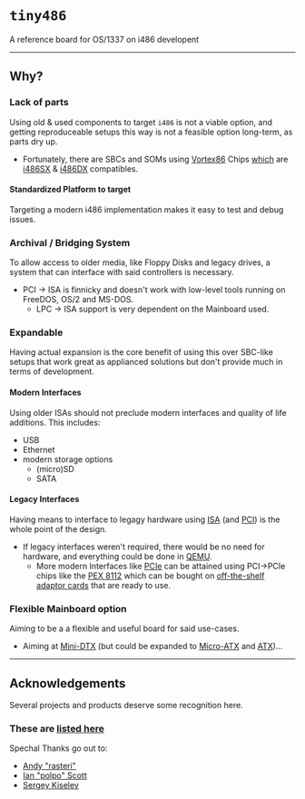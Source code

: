 #	`tiny486`
A reference board for OS/1337 on i486 developent

---

##	Why?
###	Lack of parts
Using old & used components to target `i486` is not a viable option, and getting reproduceable setups this way is not a feasible option long-term, as parts dry up.
- Fortunately, there are SBCs and SOMs using [Vortex86](https://en.wikipedia.org/wiki/Vortex86#Vortex86SX) Chips [which](https://www.vortex86.com/compare) are [i486SX](https://en.wikipedia.org/wiki/I486SX) & [i486DX](https://en.wikipedia.org/wiki/I486) compatibles.

####	Standardized Platform to target
Targeting a modern i486 implementation makes it easy to test and debug issues.

### Archival / Bridging System
To allow access to older media, like Floppy Disks and legacy drives, a system that can interface with said controllers is necessary.
- PCI -> ISA is finnicky and doesn't work with low-level tools running on FreeDOS, OS/2 and MS-DOS.
  - LPC -> ISA support is very dependent on the Mainboard used.

###	Expandable
Having actual expansion is the core benefit of using this over SBC-like setups that work great as applianced solutions but don't provide much in terms of development.

####	Modern Interfaces
Using older ISAs should not preclude modern interfaces and quality of life additions.
This includes:
- USB
- Ethernet
- modern storage options
  - (micro)SD
  - SATA

####	Legacy Interfaces
Having means to interface to legagy hardware using [ISA](https://en.wikipedia.org/wiki/Industry_Standard_Architecture) (and [PCI](https://en.wikipedia.org/wiki/Peripheral_Component_Interconnect)) is the whole point of the design.
- If legacy interfaces weren't required, there would be no need for hardware, and everything could be done in [QEMU](https://en.wikipedia.org/wiki/QEMU).
  - More modern Interfaces like [PCIe](https://en.wikipedia.org/wiki/PCI_Express) can be attained using PCI->PCIe chips like the [PEX 8112](https://docs.broadcom.com/doc/12351805) which can be bought on [off-the-shelf adaptor cards](https://www.kalea-informatique.com/pci-to-pci-express-x16-bridge-card-pex8112-chipset.htm) that are ready to use.

###	Flexible Mainboard option
Aiming to be a a flexible and useful board for said use-cases.
- Aiming at [Mini-DTX](https://en.wikipedia.org/wiki/DTX_(form_factor)) (but could be expanded to [Micro-ATX](https://en.wikipedia.org/wiki/MicroATX)  and [ATX](https://en.wikipedia.org/wiki/ATX))...

---

##  Acknowledgements
Several projects and products deserve some recognition here.
### These are [listed here](documentation/acknowledgements/others.tsv)
Spechal Thanks go out to:
- [Andy "rasteri"](https://github.com/rasteri/)
- [Ian "polpo" Scott](https://github.com/polpo/)
- [Sergey Kiselev](https://github.com/skiselev/)


